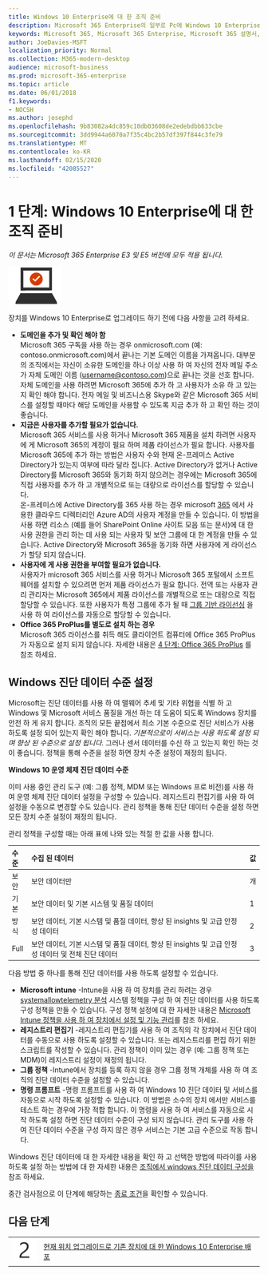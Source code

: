 ```yaml
---
title: Windows 10 Enterprise에 대 한 조직 준비
description: Microsoft 365 Enterprise의 일부로 Pc에 Windows 10 Enterprise를 배포 하는 데 필요한 단계에 대 한 간략 한 지침을 제공 합니다.
keywords: Microsoft 365, Microsoft 365 Enterprise, Microsoft 365 설명서, Windows 10 Enterprise, 배포
author: JoeDavies-MSFT
localization_priority: Normal
ms.collection: M365-modern-desktop
audience: microsoft-business
ms.prod: microsoft-365-enterprise
ms.topic: article
ms.date: 06/01/2018
f1.keywords:
- NOCSH
ms.author: josephd
ms.openlocfilehash: 9b83082a4dc859c10db03608de2edebdbb633cbe
ms.sourcegitcommit: 3dd9944a6070a7f35c4bc2b57df397f844c3fe79
ms.translationtype: MT
ms.contentlocale: ko-KR
ms.lasthandoff: 02/15/2020
ms.locfileid: "42085527"
---
```

# <a name="step-1-prepare-your-organization-for-windows-10-enterprise"></a>1 단계: Windows 10 Enterprise에 대 한 조직 준비

*이 문서는 Microsoft 365 Enterprise E3 및 E5 버전에 모두 적용 됩니다.*

![3단계: Windows 10 Enterprise](../media/deploy-foundation-infrastructure/win10enterprise_icon-small.png)

장치를 Windows 10 Enterprise로 업그레이드 하기 전에 다음 사항을 고려 하세요.

- **도메인을 추가 및 확인 해야 함** <br>
  Microsoft 365 구독을 사용 하는 경우 onmicrosoft.com (예: contoso.onmicrosoft.com)에서 끝나는 기본 도메인 이름을 가져옵니다. 대부분의 조직에서는 자신이 소유한 도메인을 하나 이상 사용 하 여 자신의 전자 메일 주소가 자체 도메인 이름 (username@contoso.com)으로 끝나는 것을 선호 합니다. 자체 도메인을 사용 하려면 Microsoft 365에 추가 하 고 사용자가 소유 하 고 있는지 확인 해야 합니다. 전자 메일 및 비즈니스용 Skype와 같은 Microsoft 365 서비스를 설정할 때마다 해당 도메인을 사용할 수 있도록 지금 추가 하 고 확인 하는 것이 좋습니다.
- **지금은 사용자를 추가할 필요가 없습니다.** <br>
  Microsoft 365 서비스를 사용 하거나 Microsoft 365 제품을 설치 하려면 사용자에 게 Microsoft 365의 계정이 필요 하며 제품 라이선스가 필요 합니다. 사용자를 Microsoft 365에 추가 하는 방법은 사용자 수와 현재 온-프레미스 Active Directory가 있는지 여부에 따라 달라 집니다. Active Directory가 없거나 Active Directory를 Microsoft 365와 동기화 하지 않으려는 경우에는 Microsoft 365에 직접 사용자를 추가 하 고 개별적으로 또는 대량으로 라이선스를 할당할 수 있습니다. <br>
  온-프레미스에 Active Directory를 365 사용 하는 경우 microsoft [365](identity-add-user-accounts.md#identity-sync) 에서 사용한 클라우드 디렉터리인 Azure AD의 사용자 계정을 만들 수 있습니다. 이 방법을 사용 하면 리소스 (예를 들어 SharePoint Online 사이트 모음 또는 문서)에 대 한 사용 권한을 관리 하는 데 사용 되는 사용자 및 보안 그룹에 대 한 계정을 만들 수 있습니다. Active Directory와 Microsoft 365을 동기화 하면 사용자에 게 라이선스가 할당 되지 않습니다.
- **사용자에 게 사용 권한을 부여할 필요가 없습니다.** <br>
  사용자가 microsoft 365 서비스를 사용 하거나 Microsoft 365 포털에서 소프트웨어를 설치할 수 있으려면 먼저 제품 라이선스가 필요 합니다. 전역 또는 사용자 관리 관리자는 Microsoft 365에서 제품 라이선스를 개별적으로 또는 대량으로 직접 할당할 수 있습니다. 또한 사용자가 특정 그룹에 추가 될 때 [그룹 기반 라이선싱](identity-use-group-management.md#identity-group-license) 을 사용 하 여 라이선스를 자동으로 할당할 수 있습니다. 
- **Office 365 ProPlus를 별도로 설치 하는 경우** <br>
  Microsoft 365 라이선스를 취득 해도 클라이언트 컴퓨터에 Office 365 ProPlus가 자동으로 설치 되지 않습니다. 자세한 내용은 [4 단계: Office 365 ProPlus](office365proplus-infrastructure.md) 를 참조 하세요. 

## <a name="set-windows-diagnostics-data-level"></a>Windows 진단 데이터 수준 설정

Microsoft는 진단 데이터를 사용 하 여 맬웨어 추세 및 기타 위협을 식별 하 고 Windows 및 Microsoft 서비스 품질을 개선 하는 데 도움이 되도록 Windows 장치를 안전 하 게 유지 합니다. 조직의 모든 끝점에서 최소 기본 수준으로 진단 서비스가 사용 하도록 설정 되어 있는지 확인 해야 합니다. *기본적으로이 서비스는 사용 하도록 설정 되며 향상 된 수준으로 설정 됩니다.* 그러나 센서 데이터를 수신 하 고 있는지 확인 하는 것이 좋습니다. 정책을 통해 수준을 설정 하면 장치 수준 설정이 재정의 됩니다. 

**Windows 10 운영 체제 진단 데이터 수준**

이미 사용 중인 관리 도구 (예: 그룹 정책, MDM 또는 Windows 프로 비전)를 사용 하 여 운영 체제 진단 데이터 설정을 구성할 수 있습니다. 레지스트리 편집기를 사용 하 여 설정을 수동으로 변경할 수도 있습니다. 관리 정책을 통해 진단 데이터 수준을 설정 하면 모든 장치 수준 설정이 재정의 됩니다.

관리 정책을 구성할 때는 아래 표에 나와 있는 적절 한 값을 사용 합니다.

| 수준 | 수집 된 데이터 | 값 |
|:--- |:--- |:--- |
| 보안 | 보안 데이터만 | 개 |
| 기본 | 보안 데이터 및 기본 시스템 및 품질 데이터 | 1  |
| 방식 | 보안 데이터, 기본 시스템 및 품질 데이터, 향상 된 insights 및 고급 안정성 데이터 | 2  |
| Full | 보안 데이터, 기본 시스템 및 품질 데이터, 향상 된 insights 및 고급 안정성 데이터 및 전체 진단 데이터 | 3  |

다음 방법 중 하나를 통해 진단 데이터를 사용 하도록 설정할 수 있습니다.

* **Microsoft intune** -Intune을 사용 하 여 장치를 관리 하려는 경우 <a href="https://docs.microsoft.com/windows/client-management/mdm/policy-csp-system#system-allowtelemetry" target="blank">systemallowtelemetry 분석</a> 시스템 정책을 구성 하 여 진단 데이터를 사용 하도록 구성 정책을 만들 수 있습니다. 구성 정책 설정에 대 한 자세한 내용은 [Microsoft Intune 정책을 사용 하 여 장치에서 설정 및 기능 관리](https://aka.ms/intuneconfigpolicies)를 참조 하세요.
* **레지스트리 편집기** -레지스트리 편집기를 사용 하 여 조직의 각 장치에서 진단 데이터를 수동으로 사용 하도록 설정할 수 있습니다. 또는 레지스트리를 편집 하기 위한 스크립트를 작성할 수 있습니다. 관리 정책이 이미 있는 경우 (예: 그룹 정책 또는 MDM)이 레지스트리 설정이 재정의 됩니다.
* **그룹 정책** -Intune에서 장치를 등록 하지 않을 경우 그룹 정책 개체를 사용 하 여 조직의 진단 데이터 수준을 설정할 수 있습니다.
* **명령 프롬프트** -명령 프롬프트를 사용 하 여 Windows 10 진단 데이터 및 서비스를 자동으로 시작 하도록 설정할 수 있습니다. 이 방법은 소수의 장치 에서만 서비스를 테스트 하는 경우에 가장 적합 합니다. 이 명령을 사용 하 여 서비스를 자동으로 시작 하도록 설정 하면 진단 데이터 수준이 구성 되지 않습니다. 관리 도구를 사용 하 여 진단 데이터 수준을 구성 하지 않은 경우 서비스는 기본 고급 수준으로 작동 합니다.

Windows 진단 데이터에 대 한 자세한 내용을 확인 하 고 선택한 방법에 따라이를 사용 하도록 설정 하는 방법에 대 한 자세한 내용은 [조직에서 windows 진단 데이터 구성을](https://docs.microsoft.com/windows/configuration/configure-windows-diagnostic-data-in-your-organization) 참조 하세요.

중간 검사점으로 이 단계에 해당하는 [종료 조건](windows10-exit-criteria.md#crit-windows10-step1)을 확인할 수 있습니다.

## <a name="next-step"></a>다음 단계

|||
|:-------|:-----|
|![2단계](../media/stepnumbers/Step2.png)| [현재 위치 업그레이드로 기존 장치에 대 한 Windows 10 Enterprise 배포](windows10-deploy-inplaceupgrade.md) |






